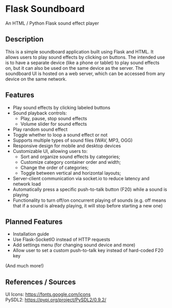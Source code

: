 # Flask Soundboard
An HTML / Python Flask sound effect player

## Description
This is a simple soundboard application built using Flask and HTML. 
It allows users to play sound effects by clicking on buttons. The intended
use is to have a separate device (like a phone or tablet) to play sound effects on,
but it can also be used on the same device as the server. The soundboard UI is hosted
on a web server, which can be accessed from any device on the same network.

## Features
- Play sound effects by clicking labeled buttons
- Sound playback controls:
  - Play, pause, stop sound effects
  - Volume slider for sound effects
- Play random sound effect
- Toggle whether to loop a sound effect or not
- Supports multiple types of sound files (WAV, MP3, OGG)
- Responsive design for mobile and desktop devices
- Customizable UI, allowing users to:
  - Sort and organize sound effects by categories;
  - Customize category container order and width;
  - Change the order of categories;
  - Toggle between vertical and horizontal layouts;
- Server-client communication via socket.io to reduce latency and network load
- Automatically press a specific push-to-talk button (F20) while a sound is playing
- Functionality to turn off/on concurrent playing of sounds (e.g. off means that if a sound is already playing, it will stop before starting a new one)

## Planned Features
- Installation guide
- Use Flask-SocketIO instead of HTTP requests
- Add settings menu (for changing sound device and more)
- Allow user to set a custom push-to-talk key instead of hard-coded F20 key

(And much more!)

## References / Sources
UI Icons: https://fonts.google.com/icons  
PySDL2: https://pypi.org/project/PySDL2/0.9.2/
